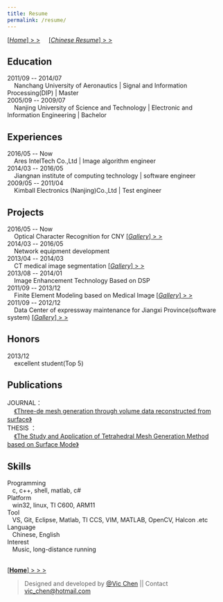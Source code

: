 ```yaml
---
title: Resume
permalink: /resume/
---
```

[[*Home*]  > >](/) &nbsp;  &nbsp; [[*Chinese Resume*]  > >](/resume_cn/)   

Education
---
2011/09 -- 2014/07  
&nbsp; &nbsp; Nanchang University of Aeronautics | Signal and Information Processing(DIP) | Master  
2005/09 -- 2009/07  
&nbsp; &nbsp; Nanjing University of Science and Technology | Electronic and Information Engineering | Bachelor  

Experiences
---
2016/05 -- Now  
&nbsp; &nbsp; Ares IntelTech Co.,Ltd |  Image algorithm engineer  
2014/03 -- 2016/05  
&nbsp; &nbsp; Jiangnan institute of computing technology | software engineer  
2009/05 -- 2011/04  
&nbsp; &nbsp; Kimball Electronics (Nanjing)Co.,Ltd | Test engineer  

Projects
---
2016/05 -- Now  
&nbsp; &nbsp; Optical Character Recognition for CNY [[*Gallery*]  > >](/projects/project-03)  
2014/03 -- 2016/05  
&nbsp; &nbsp; Network equipment development  
2013/04 -- 2014/03    
&nbsp; &nbsp; CT medical image segmentation [[*Gallery*]  > >](/projects/project-04)  
2013/08 -- 2014/01  
&nbsp; &nbsp; Image Enhancement Technology Based on DSP  
2011/09 -- 2013/12  
&nbsp; &nbsp; Finite Element Modeling based on Medical Image [[*Gallery*]  > >](/projects/project-01)  
2011/09 -- 2012/12  
&nbsp; &nbsp; Data Center of expressway maintenance for Jiangxi Province(software system) [[*Gallery*]  > >](/projects/project-02)  

Honors
---
2013/12  
&nbsp; &nbsp; excellent student(Top 5)

Publications
---
JOURNAL：  
&nbsp; &nbsp; [《Three-de mesh generation through volume data reconstructed from surface》](http://www.cjig.cn/jig/ch/reader/view_abstract.aspx?file_no=20140516&flag=1)  
THESIS ：  
&nbsp; &nbsp; [《The Study and Application of Tetrahedral Mesh Generation Method based on Surface Mode》](http://d.wanfangdata.com.cn/Thesis/D569748)

Skills
---
Programming  
&nbsp;&nbsp; c, c++, shell, matlab, c#  
Platform  
&nbsp;&nbsp; win32, linux, TI C600, ARM11  
Tool  
&nbsp;&nbsp; VS, Git, Eclipse, Matlab, TI CCS, VIM, MATLAB, OpenCV, Halcon .etc  
Language  
&nbsp;&nbsp; Chinese, English  
Interest  
&nbsp;&nbsp; Music, long-distance running  

&nbsp;  
[[**Home**]  > > >](/)    

>Designed and developed by [@Vic Chen](http://blog.csdn.net/k_shmily) \|\| Contact <a href="mailto:vic_chen@hotmail.com" class="email" title="联系邮箱">vic_chen@hotmail.com</a>
